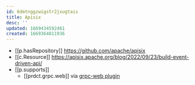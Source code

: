```yaml
---
id: 6dmtnggzwigstr2jxugtais
title: Apisix
desc: ''
updated: 1669434592461
created: 1669364811936
---
```


- [[p.hasRepository]] https://github.com/apache/apisix
- [[c.Resource]] https://apisix.apache.org/blog/2022/09/23/build-event-driven-api/
- [[p.supports]]
  - [[prdct.grpc.web]] via [grpc-web plugin](https://apisix.apache.org/docs/apisix/plugins/grpc-web/)